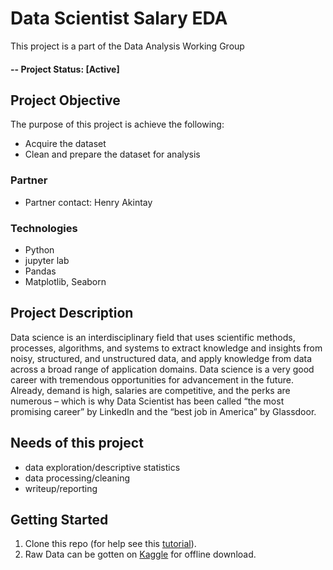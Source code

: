 # Data Scientist Salary EDA

This project is a part of the Data Analysis Working Group

#### -- Project Status: [Active]

## Project Objective

The purpose of this project is achieve the following:

- Acquire the dataset
- Clean and prepare the dataset for analysis

### Partner

- Partner contact: Henry Akintay

### Technologies

- Python
- jupyter lab
- Pandas
- Matplotlib, Seaborn

## Project Description

Data science is an interdisciplinary field that uses scientific methods, processes, algorithms, and systems to extract knowledge and insights from noisy, structured, and unstructured data, and apply knowledge from data across a broad range of application domains. Data science is a very good career with tremendous opportunities for advancement in the future. Already, demand is high, salaries are competitive, and the perks are numerous – which is why Data Scientist has been called “the most promising career” by LinkedIn and the “best job in America” by Glassdoor.

## Needs of this project

- data exploration/descriptive statistics
- data processing/cleaning
- writeup/reporting

## Getting Started

1. Clone this repo (for help see this [tutorial](https://help.github.com/articles/cloning-a-repository/)).
2. Raw Data can be gotten on [Kaggle](https://www.kaggle.com/datasets/andrewmvd/data-scientist-jobs) for offline download.
